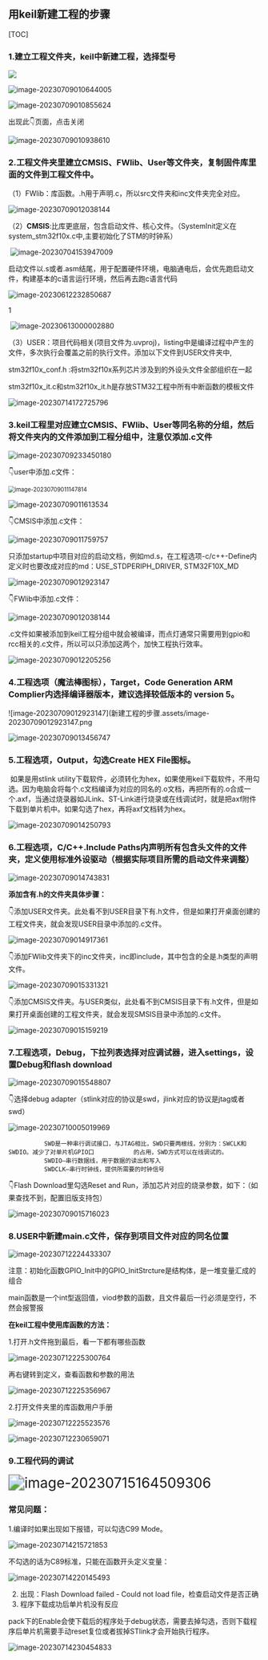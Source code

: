 ## 用keil新建工程的步骤

[TOC]

### 1.建立工程文件夹，keil中新建工程，选择型号

![](新建工程的步骤.assets/image-20230709005733264.png)



![image-20230709010644005](新建工程的步骤.assets/image-20230709010644005.png)



![image-20230709010855624](新建工程的步骤.assets/image-20230709010855624.png)

出现此👇页面，点击关闭

![image-20230709010938610](新建工程的步骤.assets/image-20230709010938610.png)



### 2.工程文件夹里建立CMSIS、FWlib、User等文件夹，复制固件库里面的文件到工程文件中。

（1）FWlib：库函数。.h用于声明.c，所以src文件夹和inc文件夹完全对应。

![image-20230709012038144](新建工程的步骤.assets/image-20230709012038144.png)



（2）**CMSIS**:比库更底层，包含启动文件、核心文件。（SystemInit定义在system_stm32f10x.c中,主要初始化了STM的时钟系）

​           ![image-20230704153947009](新建工程的步骤.assets/image-20230704153947009.png)

​			启动文件以.s或者.asm结尾，用于配置硬件环境，电脑通电后，会优先跑启动文件，构建基本的c语言运行环境，然后再去跑c语言代码

![image-20230612232850687](新建工程的步骤.assets/image-20230612232850687.png)

1

​			![image-20230613000002880](新建工程的步骤.assets/image-20230613000002880.png)

（3）USER：项目代码相关(项目文件为.uvproj)，listing中是编译过程中产生的文件，多次执行会覆盖之前的执行文件。添加以下文件到USER文件夹中,

stm32f10x_conf.h :将stm32f10x系列芯片涉及到的外设头文件全部组织在一起

stm32f10x_it.c和stm32f10x_it.h是存放STM32工程中所有中断函数的模板文件

![image-20230714172725796](新建工程的步骤.assets/image-20230714172725796.png)

### 3.keil工程里对应建立CMSIS、FWlib、User等同名称的分组，然后将文件夹内的文件添加到工程分组中，注意仅添加.c文件

![image-20230709233450180](新建工程的步骤.assets/image-20230709233450180.png)

👇user中添加.c文件：

<img src="新建工程的步骤.assets/image-20230709011147814.png" alt="image-20230709011147814" style="zoom: 80%;" />



![image-20230709011613534](新建工程的步骤.assets/image-20230709011613534.png)



👇CMSIS中添加.c文件：

![image-20230709011759757](新建工程的步骤.assets/image-20230709011759757.png)

​		只添加startup中项目对应的启动文档，例如md.s，在工程选项-c/c++-Define内定义时也要改成对应的md：USE_STDPERIPH_DRIVER, STM32F10X_MD

![image-20230709012923147](新建工程的步骤.assets/image-20230709012923147.png)

👇FWlib中添加.c文件：

![image-20230709012038144](新建工程的步骤.assets/image-20230709012038144.png)



​		.c文件如果被添加到keil工程分组中就会被编译，而点灯通常只需要用到gpio和rcc相关的.c文件，所以可以只添加这两个，加快工程执行效率。

![image-20230709012205256](新建工程的步骤.assets/image-20230709012205256.png)



### 4.工程选项（魔法棒图标），Target，Code Generation ARM Complier内选择编译器版本，建议选择较低版本的 version 5。

![image-20230709012923147](新建工程的步骤.assets/image-20230709012923147.png

![image-20230709013456747](新建工程的步骤.assets/image-20230709013456747.png)

### 5.工程选项，Output，勾选Create HEX File图标。

​		如果是用stlink utility下载软件，必须转化为hex，如果使用keil下载软件，不用勾选。因为电脑会将每个.c文档编译为对应的同名的.o文档，再把所有的.o合成一个.axf，当通过烧录器如JLink、ST-Link进行烧录或在线调试时，就是把axf附件下载到单片机中。如果勾选了hex，再将axf文档转为hex。

![image-20230709014250793](新建工程的步骤.assets/image-20230709014250793.png)



### 6.工程选项，C/C++.Include Paths内声明所有包含头文件的文件夹，定义使用标准外设驱动（根据实际项目所需的启动文件来调整）

![image-20230709014743831](新建工程的步骤.assets/image-20230709014743831.png)



**添加含有.h的文件夹具体步骤：**

👇添加USER文件夹。此处看不到USER目录下有.h文件，但是如果打开桌面创建的工程文件夹，就会发现USER目录中添加的.c文件。

![image-20230709014917361](新建工程的步骤.assets/image-20230709014917361.png)

👇添加FWlib文件夹下的inc文件夹，inc即include，其中包含的全是.h类型的声明文件。

![image-20230709015331321](新建工程的步骤.assets/image-20230709015331321.png)

👇添加CMSIS文件夹。与USER类似，此处看不到CMSIS目录下有.h文件，但是如果打开桌面创建的工程文件夹，就会发现SMSIS目录中添加的.c文件。

![image-20230709015159219](新建工程的步骤.assets/image-20230709015159219.png)

### 7.工程选项，Debug，下拉列表选择对应调试器，进入settings，设置Debug和flash download

![image-20230709015548807](新建工程的步骤.assets/image-20230709015548807.png)

👇选择debug adapter（stlink对应的协议是swd，jlink对应的协议是jtag或者swd）	

![image-20230710005019969](新建工程的步骤.assets/image-20230710005019969.png)

			  SWD是一种串行调试接口，与JTAG相比，SWD只要两根线，分别为：SWCLK和SWDIO。减少了对单片机GPIO口           的占用，SWD方式可以在线调试的。
		      SWDIO–串行数据线，用于数据的读出和写入
	          SWDCLK–串行时钟线，提供所需要的时钟信号

👇Flash Download里勾选Reset and Run，添加芯片对应的烧录参数，如下：（如果查找不到，配置旧版支持包）

![image-20230709015716023](新建工程的步骤.assets/image-20230709015716023.png)

### 8.USER中新建main.c文件，保存到项目文件对应的同名位置

![image-20230712224433307](新建工程的步骤.assets/image-20230712224433307.png)

注意：初始化函数GPIO_Init中的GPIO_InitStrcture是结构体，是一堆变量汇成的组合

​			main函数是一个int型返回值，viod参数的函数，且文件最后一行必须是空行，不然会报警报

**在keil工程中使用库函数的方法：**

1.打开.h文件拖到最后，看一下都有哪些函数

![image-20230712225300764](新建工程的步骤.assets/image-20230712225300764.png)

再右键转到定义，查看函数和参数的用法

![image-20230712225356967](新建工程的步骤.assets/image-20230712225356967.png)

2.打开文件夹里的库函数用户手册

![image-20230712225523576](新建工程的步骤.assets/image-20230712225523576.png)

![image-20230712230659071](新建工程的步骤.assets/image-20230712230659071.png)

### 9.工程代码的调试

<img src="新建工程的步骤.assets/image-20230715164509306.png" alt="image-20230715164509306" style="zoom:200%;" />



### 常见问题：

1.编译时如果出现如下报错，可以勾选C99 Mode。

![image-20230714215721853](新建工程的步骤.assets/image-20230714215721853.png)

不勾选的话为C89标准，只能在函数开头定义变量：

![image-20230714220145493](新建工程的步骤.assets/image-20230714220145493.png)

2. 出现：Flash Download failed - Could not load file，检查启动文件是否正确
3. 程序下载成功后单片机没有反应

pack下的Enable会使下载后的程序处于debug状态，需要去掉勾选，否则下载程序后单片机需要手动reset复位或者拔掉STlink才会开始执行程序。

![image-20230714230454833](新建工程的步骤.assets/image-20230714230454833.png)

